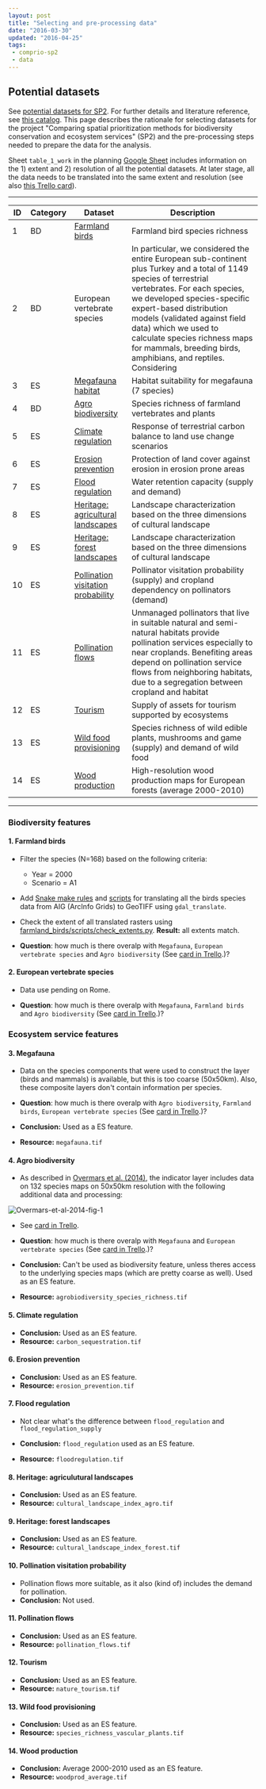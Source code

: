 ```yaml
---
layout: post
title: "Selecting and pre-processing data"
date: "2016-03-30"
updated: "2016-04-25"
tags:
 - comprio-sp2
 - data
---
```


## Potential datasets

See [potential datasets for SP2](https://docs.google.com/spreadsheets/d/1niV9Oe8pavgskiq0ibMzPt6F_oJU3uTD3R2pY7RwyDU/edit?usp=sharing). For further details and literature reference, see [this catalog](https://docs.google.com/spreadsheets/d/1NblQP0IGxXDUOXgqhzp03acPUMc2XJ6u_vPgWHC8OMk/edit?usp=sharing). This page describes the rationale for selecting datasets for the project "Comparing spatial prioritization methods for biodiversity conservation and ecosystem services" (SP2) and the pre-processing steps needed to prepare the data for the analysis.

Sheet `table_1_work` in the planning [Google Sheet](https://docs.google.com/spreadsheets/d/1niV9Oe8pavgskiq0ibMzPt6F_oJU3uTD3R2pY7RwyDU/edit?usp=sharing) includes information on the 1) extent and 2) resolution of all the potential datasets. At later stage, all the data needs to be translated into the same extent and resolution (see also [this Trello card](https://trello.com/c/aNFSPfhi)).

----

|  **ID** | **Category** | **Dataset** | **Description** |
|  ------ | ------ | ------ | ------ |
|  1 | BD | [Farmland birds](#farmland-birds) | Farmland bird species richness |
|  2 | BD | European vertebrate species | In particular, we considered the entire European sub-continent plus Turkey and a total of 1149 species of terrestrial vertebrates. For each species, we developed species-specific expert-based distribution models (validated against field data) which we used to calculate species richness maps for mammals, breeding birds, amphibians, and reptiles. Considering |
|  3 | ES | [Megafauna habitat](#megafauna) | Habitat suitability for megafauna (7 species) |
|  4 | BD | [Agro biodiversity](#agro-biodiversity) | Species richness of farmland vertebrates and plants |
|  5 | ES | [Climate regulation](#climate-regulation) | Response of terrestrial carbon balance to land use change scenarios |
|  6 | ES | [Erosion prevention](#erosion-prevention) | Protection of land cover against erosion in erosion prone areas |
|  7 | ES | [Flood regulation](#flood-regulation) | Water retention capacity (supply and demand) |
|  8 | ES | [Heritage: agricultural landscapes](#heritage-agricultural-landscapes) | Landscape characterization based on the three dimensions of cultural landscape |
|  9 | ES | [Heritage: forest landscapes](#heritage-forest-landscapes) | Landscape characterization based on the three dimensions of cultural landscape |
|  10 | ES | [Pollination visitation probability](#pollination-visitation-probability) | Pollinator visitation probability (supply) and cropland dependency on pollinators (demand) |
|  11 | ES | [Pollination flows](#pollination-flows) | Unmanaged pollinators that live in suitable natural and semi-natural habitats provide pollination services especially to near croplands. Benefiting areas depend on pollination service flows from neighboring habitats, due to a segregation between cropland and habitat |
|  12 | ES | [Tourism](#tourism) | Supply of assets for tourism supported by ecosystems |
|  13 | ES | [Wild food provisioning](#wild-food-provisioning) | Species richness of wild edible plants, mushrooms and game (supply) and demand of wild food |
|  14 | ES | [Wood production](#wood-production) | High-resolution wood production maps for European forests (average 2000-2010) |

----

### Biodiversity features

#### 1. Farmland birds

+ Filter the species (N=168) based on the following criteria:
  + Year = 2000
  + Scenario = A1
+ Add [Snake make rules](https://github.com/VUEG/data-EG/blob/master/farmland_birds/Snakefile) and [scripts](https://github.com/VUEG/data-EG/tree/master/farmland_birds/scripts) for translating all the birds species data from AIG (ArcInfo Grids) to GeoTIFF using `gdal_translate`.
+ Check the extent of all translated rasters using [farmland_birds/scripts/check_extents.py](https://github.com/VUEG/data-EG/blob/master/farmland_birds/scripts/check_extents.py). **Result:** all extents match.

+ **Question**: how much is there overalp with `Megafauna`, `European vertebrate species` and `Agro biodiversity` (See [card in Trello](https://trello.com/c/jgSndp4C).)?

#### 2. European vertebrate species

+ Data use pending on Rome.

+ **Question**: how much is there overalp with `Megafauna`, `Farmland birds` and `Agro biodiversity` (See [card in Trello](https://trello.com/c/jgSndp4C).)?

### Ecosystem service features

#### 3. Megafauna

+ Data on the species components that were used to construct the layer (birds and mammals) is available, but this is too coarse (50x50km). Also, these composite layers don't contain information per species.

+ **Question**: how much is there overalp with `Agro biodiversity`, `Farmland birds`, `European vertebrate species` (See [card in Trello](https://trello.com/c/jgSndp4C).)?
+ **Conclusion:** Used as a ES feature.
+ **Resource:** `megafauna.tif`

#### 4. Agro biodiversity

+ As described in [Overmars et al. (2014)](http://dx.doi.org/10.1016/j.ecolind.2012.11.006), the indicator layer includes data on 132 species maps on 50x50km resolution with the following additional data and processing:

![Overmars-et-al-2014-fig-1](http://ars.els-cdn.com/content/image/1-s2.0-S1470160X1200386X-gr1.jpg)

+ See [card in Trello](https://trello.com/c/jgSndp4C).

+ **Question**: how much is there overalp with `Megafauna` and `European vertebrate species` (See [card in Trello](https://trello.com/c/jgSndp4C).)?

+ **Conclusion:** Can't be used as biodiversity feature, unless theres access to the underlying species maps (which are pretty coarse as well). Used as an ES feature.
+ **Resource:** `agrobiodiversity_species_richness.tif`

#### 5. Climate regulation

+ **Conclusion:** Used as an ES feature.
+ **Resource:** `carbon_sequestration.tif`

#### 6. Erosion prevention

+ **Conclusion:** Used as an ES feature.
+ **Resource:** `erosion_prevention.tif`

#### 7. Flood regulation

+ Not clear what's the difference between `flood_regulation` and `flood_regulation_supply`

+ **Conclusion:** `flood_regulation` used as an ES feature.
+ **Resource:** `floodregulation.tif`

#### 8. Heritage: agriculutural landscapes

+ **Conclusion:** Used as an ES feature.
+ **Resource:** `cultural_landscape_index_agro.tif`

#### 9. Heritage: forest landscapes

+ **Conclusion:** Used as an ES feature.
+ **Resource:** `cultural_landscape_index_forest.tif`

#### 10. Pollination visitation probability

+ Pollination flows more suitable, as it also (kind of) includes the demand for pollination.
+ **Conclusion:** Not used.

#### 11. Pollination flows

+ **Conclusion:** Used as an ES feature.
+ **Resource:** `pollination_flows.tif`

#### 12. Tourism

+ **Conclusion:** Used as an ES feature.
+ **Resource:** `nature_tourism.tif`

#### 13. Wild food provisioning

+ **Conclusion:** Used as an ES feature.
+ **Resource:** `species_richness_vascular_plants.tif`

#### 14. Wood production

+ **Conclusion:** Average 2000-2010 used as an ES feature.
+ **Resource:** `woodprod_average.tif`
